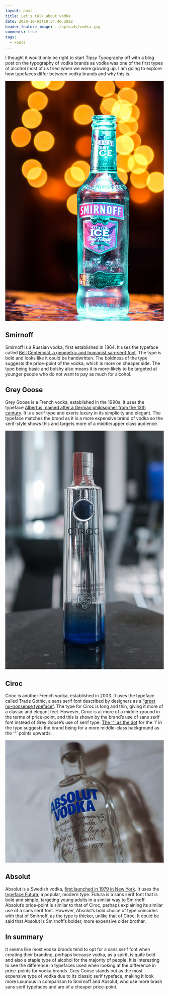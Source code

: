 ```yaml
---
layout: post
title: Let's talk about vodka
date: 2020-10-03T10:54:40.202Z
header_feature_image: ../uploads/vodka.jpg
comments: true
tags:
  - Fonts
---
```

I thought it would only be right to start Tipsy Typography off with a blog post on the typography of vodka brands as vodka was one of the first types of alcohol most of us tried when we were growing up. I am going to explore how typefaces differ between vodka brands and why this is.

![](../uploads/carafife-e1azfuy8qom-unsplash.jpg "Smirnoff vodka")

## **Smirnoff**

Smirnoff is a Russian vodka, first established in 1864. It uses the typeface called [Bell Centennial, a geometric and humanist san-serif font](https://issuu.com/justineparksart/docs/parks_explorationofvodkatypography). The type is bold and looks like it could be handwritten. The boldness of the type suggests the price-point of the vodka, which is more on cheaper side. The type being basic and bolshy also means it is more-likely to be targeted at younger people who do not want to pay as much for alcohol.

## **Grey Goose**

Grey Goose is a French vodka, established in the 1990s. It uses the typeface [Albertus, named after a German philosopher from the 13th century](https://fontmeme.com/grey-goose-font/#:~:text=The%20font%20used%20for%20the,vodka%20brand%20is%20Albertus%20Roman.&text=The%20designer%20named%20the%20font,century%20German%20philosopher%20and%20theologian.). It is a serif type and exerts luxury in its simplicity and elegant. The typeface matches the brand as it is a more expensive brand of vodka so the serif-style shows this and targets more of a middle/upper class audience.

![](../uploads/dave-weatherall-zuu1zdlsoqi-unsplash.jpg "Ciroc vodka")

## **Ciroc**

Ciroc is another French vodka, established in 2003. It uses the typeface called Trade Gothic, a sans serif font described by designers as a [“great no-nonsense typeface”](https://issuu.com/justineparksart/docs/parks_explorationofvodkatypography). The type for Ciroc is long and thin, giving it more of a classic and elegant feel. However, Ciroc is at more of a middle-ground in the terms of price-point, and this is shown by the brand’s use of sans serif font instead of Grey Goose’s use of serif type. [The ‘^’ as the dot](https://www.behance.net/gallery/47445135/CIROC-Re-Branding-Visual-Identity) for the ‘I’ in the type suggests the brand being for a more middle-class background as the ‘^’ points upwards.

![](../uploads/tim-russmann-ifggtz8-ms-unsplash.jpg "Absolut vodka")

## Absolut

Absolut is a Swedish vodka, [first launched in 1979 in New York](https://www.absolut.com/en/products/absolut-vodka/). It uses the [typeface Futura](https://issuu.com/justineparksart/docs/parks_explorationofvodkatypography), a popular, modern type. Futura is a sans serif font that is bold and simple, targeting young adults in a similar way to Smirnoff. Absolut’s price-point is similar to that of Ciroc, perhaps explaining its similar use of a sans serif font. However, Absolut’s bold choice of type coincides with that of Smirnoff, as the type is thicker, unlike that of Ciroc. It could be said that Absolut is Smirnoff’s bolder, more expensive older brother.

## In summary

It seems like most vodka brands tend to opt for a sans serif font when creating their branding, perhaps because vodka, as a spirit, is quite bold and also a staple type of alcohol for the majority of people. It is interesting to see the difference in typefaces used when looking at the difference in price-points for vodka brands. Grey Goose stands out as the most expensive type of vodka due to its classic serif typeface, making it look more luxurious in comparison to Smirnoff and Absolut, who use more brash sans serif typefaces and are of a cheaper price-point.